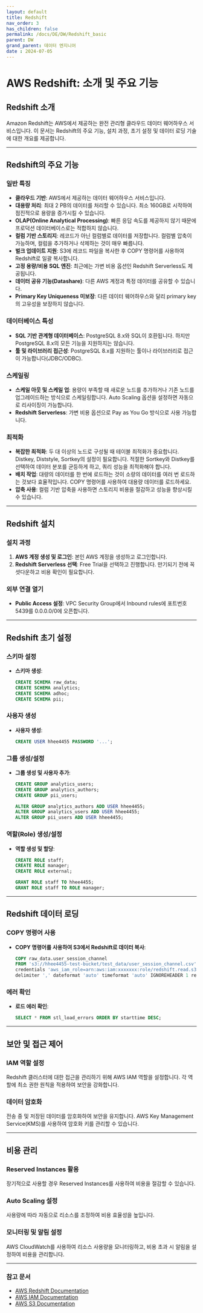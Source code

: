 ```yaml
---
layout: default
title: Redshift
nav_order: 3
has_children: false
permalink: /docs/DE/DW/Redshift_basic
parent: DW
grand_parent: 데이터 엔지니어
date : 2024-07-05
---
```


# AWS Redshift: 소개 및 주요 기능

## Redshift 소개
Amazon Redshift는 AWS에서 제공하는 완전 관리형 클라우드 데이터 웨어하우스 서비스입니다. 이 문서는 Redshift의 주요 기능, 설치 과정, 초기 설정 및 데이터 로딩 기술에 대한 개요를 제공합니다.

---

## Redshift의 주요 기능

### 일반 특징
- **클라우드 기반**: AWS에서 제공하는 데이터 웨어하우스 서비스입니다.
- **대용량 처리**: 최대 2 PB의 데이터를 처리할 수 있습니다. 최소 160GB로 시작하여 점진적으로 용량을 증가시킬 수 있습니다.
- **OLAP(Online Analytical Processing)**: 빠른 응답 속도를 제공하지 않기 때문에 프로덕션 데이터베이스로는 적합하지 않습니다.
- **컬럼 기반 스토리지**: 레코드가 아닌 컬럼별로 데이터를 저장합니다. 컬럼별 압축이 가능하며, 컬럼을 추가하거나 삭제하는 것이 매우 빠릅니다.
- **벌크 업데이트 지원**: S3에 레코드 파일을 복사한 후 COPY 명령어를 사용하여 Redshift로 일괄 복사합니다.
- **고정 용량/비용 SQL 엔진**: 최근에는 가변 비용 옵션인 Redshift Serverless도 제공됩니다.
- **데이터 공유 기능(Datashare)**: 다른 AWS 계정과 특정 데이터를 공유할 수 있습니다.
- **Primary Key Uniqueness 미보장**: 다른 데이터 웨어하우스와 달리 primary key의 고유성을 보장하지 않습니다.

### 데이터베이스 특성
- **SQL 기반 관계형 데이터베이스**: PostgreSQL 8.x와 SQL이 호환됩니다. 하지만 PostgreSQL 8.x의 모든 기능을 지원하지는 않습니다.
- **툴 및 라이브러리 접근성**: PostgreSQL 8.x를 지원하는 툴이나 라이브러리로 접근이 가능합니다(JDBC/ODBC).

### 스케일링
- **스케일 아웃 및 스케일 업**: 용량이 부족할 때 새로운 노드를 추가하거나 기존 노드를 업그레이드하는 방식으로 스케일링합니다. Auto Scaling 옵션을 설정하면 자동으로 리사이징이 가능합니다.
- **Redshift Serverless**: 가변 비용 옵션으로 Pay as You Go 방식으로 사용 가능합니다.

### 최적화
- **복잡한 최적화**: 두 대 이상의 노드로 구성될 때 테이블 최적화가 중요합니다. Distkey, Diststyle, Sortkey의 설정이 필요합니다. 적절한 Sortkey와 Distkey를 선택하여 데이터 분포를 균등하게 하고, 쿼리 성능을 최적화해야 합니다.
- **배치 작업**: 대량의 데이터를 한 번에 로드하는 것이 소량의 데이터를 여러 번 로드하는 것보다 효율적입니다. COPY 명령어를 사용하여 대용량 데이터를 로드하세요.
- **압축 사용**: 컬럼 기반 압축을 사용하면 스토리지 비용을 절감하고 성능을 향상시킬 수 있습니다.

---

## Redshift 설치

### 설치 과정
1. **AWS 계정 생성 및 로그인**: 본인 AWS 계정을 생성하고 로그인합니다.
2. **Redshift Serverless 선택**: Free Trial을 선택하고 진행합니다. 만기되기 전에 꼭 셧다운하고 비용 확인이 필요합니다.

### 외부 연결 열기
- **Public Access 설정**: VPC Security Group에서 Inbound rules에 포트번호 5439를 0.0.0.0/0에 오픈합니다.

---

## Redshift 초기 설정

### 스키마 설정
- **스키마 생성**:
  ```sql
  CREATE SCHEMA raw_data;
  CREATE SCHEMA analytics;
  CREATE SCHEMA adhoc;
  CREATE SCHEMA pii;
  ```

### 사용자 생성
- **사용자 생성**:
  ```sql
  CREATE USER hhee4455 PASSWORD '...';
  ```

### 그룹 생성/설정
- **그룹 생성 및 사용자 추가**:
  ```sql
  CREATE GROUP analytics_users;
  CREATE GROUP analytics_authors;
  CREATE GROUP pii_users;

  ALTER GROUP analytics_authors ADD USER hhee4455;
  ALTER GROUP analytics_users ADD USER hhee4455;
  ALTER GROUP pii_users ADD USER hhee4455;
  ```

### 역할(Role) 생성/설정
- **역할 생성 및 할당**:
  ```sql
  CREATE ROLE staff;
  CREATE ROLE manager;
  CREATE ROLE external;

  GRANT ROLE staff TO hhee4455;    
  GRANT ROLE staff TO ROLE manager;
  ```

---

## Redshift 데이터 로딩

### COPY 명령어 사용
- **COPY 명령어를 사용하여 S3에서 Redshift로 데이터 복사**:
  ```sql
  COPY raw_data.user_session_channel
  FROM 's3://hhee4455-test-bucket/test_data/user_session_channel.csv'
  credentials 'aws_iam_role=arn:aws:iam:xxxxxxx:role/redshift.read.s3'
  delimiter ',' dateformat 'auto' timeformat 'auto' IGNOREHEADER 1 removequotes;
  ```

### 에러 확인
- **로드 에러 확인**:
  ```sql
  SELECT * FROM stl_load_errors ORDER BY starttime DESC;
  ```

---

## 보안 및 접근 제어

### IAM 역할 설정
Redshift 클러스터에 대한 접근을 관리하기 위해 AWS IAM 역할을 설정합니다. 각 역할에 최소 권한 원칙을 적용하여 보안을 강화합니다.

### 데이터 암호화
전송 중 및 저장된 데이터를 암호화하여 보안을 유지합니다. AWS Key Management Service(KMS)를 사용하여 암호화 키를 관리할 수 있습니다.

---

## 비용 관리

### Reserved Instances 활용
장기적으로 사용할 경우 Reserved Instances를 사용하여 비용을 절감할 수 있습니다.

### Auto Scaling 설정
사용량에 따라 자동으로 리소스를 조정하여 비용 효율성을 높입니다.

### 모니터링 및 알림 설정
AWS CloudWatch를 사용하여 리소스 사용량을 모니터링하고, 비용 초과 시 알림을 설정하여 비용을 관리합니다.


---

### 참고 문서
- [AWS Redshift Documentation](https://docs.aws.amazon.com/redshift/)
- [AWS IAM Documentation](https://docs.aws.amazon.com/iam/)
- [AWS S3 Documentation](https://docs.aws.amazon.com/s3/)

